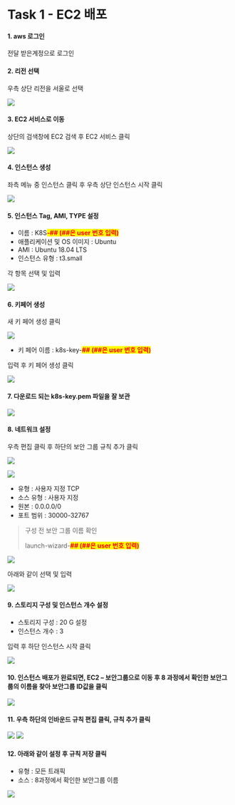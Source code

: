 # Task 1 - EC2 배포

#### 1. aws 로그인

전달 받은계정으로 로그인

#### 2. 리전 선택

우측 상단 리전을 서울로 선택

![](../img/liT1-2.png)

#### 3. EC2 서비스로 이동

상단의 검색창에 EC2 검색 후 EC2 서비스 클릭

![](../img/liT1-3.png)

#### 4. 인스턴스 생성

좌측 메뉴 중 인스턴스 클릭 후 우측 상단 인스턴스 시작 클릭

![](../img/liT1-4.png)

#### 5. 인스턴스 Tag, AMI, TYPE 설정

* 이름 : K8S<mark style="color:red;">**-## (##은 user 번호 입력)**</mark>
* 애플리케이션 및 OS 이미지 : Ubuntu
* AMI : Ubuntu 18.04 LTS
* 인스턴스 유형 : t3.small

각 항목 선택 및 입력

![](../img/liT1-5-1.png)

#### 6. 키페어 생성

새 키 페어 생성 클릭

![](../img/liT1-6.png)

* 키 페어 이름 : k8s-key-<mark style="color:red;">**## (##은 user 번호 입력)**</mark>

입력 후 키 페어 생성 클릭

![](../img/liT1-6-2.png)

#### 7. 다운로드 되는 k8s-key.pem 파일을 잘 보관

![](../img/liT1-7.png)

#### 8. 네트워크 설정

우측 편집 클릭 후 하단의 보안 그룹 규칙 추가 클릭

![](../img/liT1-8.png)

![](../img/liT1-8-2.png)

* 유형 : 사용자 지정 TCP
* 소스 유형 : 사용자 지정
* 원본 : 0.0.0.0/0
* 포트 범위 : 30000-32767

> 구성 전 보안 그룹 이름 확인
>
> launch-wizard-<mark style="color:red;">**## (##은 user 번호 입력)**</mark>

![](../img/liT1-8-3.png)

아래와 같이 선택 및 입력

![](../img/liT1-8-4.png)

#### 9. 스토리지 구성 및 인스턴스 개수 설정

* 스토리지 구성 : 20 G 설정
* 인스턴스 개수 : 3

입력 후 하단 인스턴스 시작 클릭

![](../img/liT1-9.png)

#### 10. 인스턴스 배포가 완료되면, EC2 – 보안그룹으로 이동 후 8 과정에서 확인한 보안그룹의 이름을 찾아 보안그룹 ID값을 클릭

![](../img/liT1-10.png)

#### 11. 우측 하단의 인바운드 규칙 편집 클릭, 규칙 추가 클릭

![](../img/liT1-11-1.png) ![](../img/liT1-11-2.png)

#### 12. 아래와 같이 설정 후 규칙 저장 클릭

* 유형 : 모든 트래픽
* 소스 : 8과정에서 확인한 보안그룹 이름

![](../img/liT1-12.png)
